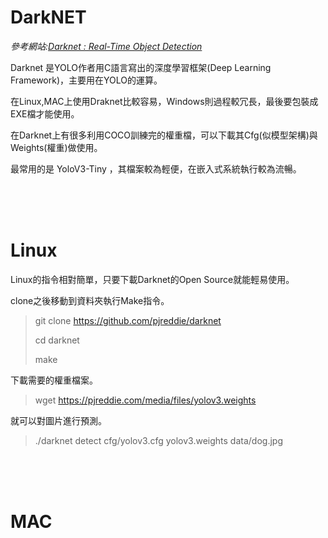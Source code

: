 # DarkNET

_參考網站:[Darknet : Real-Time Object Detection
](https://pjreddie.com/darknet/yolo/)_

Darknet 是YOLO作者用C語言寫出的深度學習框架(Deep Learning Framework)，主要用在YOLO的運算。

在Linux,MAC上使用Draknet比較容易，Windows則過程較冗長，最後要包裝成EXE檔才能使用。

在Darknet上有很多利用COCO訓練完的權重檔，可以下載其Cfg(似模型架構)與Weights(權重)做使用。

最常用的是 YoloV3-Tiny ，其檔案較為輕便，在嵌入式系統執行較為流暢。



<br/>
<br/>
<br/>


# Linux

Linux的指令相對簡單，只要下載Darknet的Open Source就能輕易使用。


clone之後移動到資料夾執行Make指令。

> git clone https://github.com/pjreddie/darknet
> 
> cd darknet
> 
> make

下載需要的權重檔案。

>wget https://pjreddie.com/media/files/yolov3.weights


就可以對圖片進行預測。

>./darknet detect cfg/yolov3.cfg yolov3.weights data/dog.jpg

<br/>
<br/>
<br/>

# MAC

<br/>
<br/>
<br/>



